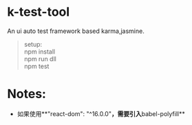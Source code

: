 # k-test-tool

An ui auto test framework based karma,jasmine.

> setup:<br>
    npm install <br>
    npm run dll <br>
    npm test <br>


# Notes:

- 如果使用**"react-dom": "^16.0.0"**，需要引入**babel-polyfill**


